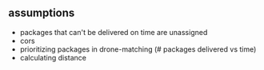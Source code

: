 ## assumptions
- packages that can't be delivered on time are unassigned
- cors
- prioritizing packages in drone-matching (# packages delivered vs time)
- calculating distance 

